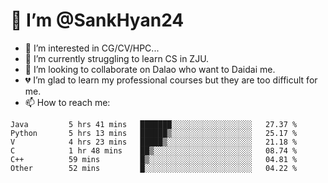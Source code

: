 # 👋 I’m @SankHyan24

- 👀 I’m interested in CG/CV/HPC...
- 🌱 I’m currently struggling to learn CS in ZJU.
- 💞️ I’m looking to collaborate on Dalao who want to Daidai me.
- 💔 I’m glad to learn my professional courses but they are too difficult for me.
- 📫 How to reach me:


<!---
SankHyan24/SankHyan24 is a ✨ special ✨ repository because its `README.md` (this file) appears on your GitHub profile.
You can click the Preview link to take a look at your changes.
--->
<!--START_SECTION:waka-->

```text
Java         5 hrs 41 mins   ███████░░░░░░░░░░░░░░░░░░   27.37 %
Python       5 hrs 13 mins   ██████▒░░░░░░░░░░░░░░░░░░   25.17 %
V            4 hrs 23 mins   █████▒░░░░░░░░░░░░░░░░░░░   21.18 %
C            1 hr 48 mins    ██▒░░░░░░░░░░░░░░░░░░░░░░   08.74 %
C++          59 mins         █▒░░░░░░░░░░░░░░░░░░░░░░░   04.81 %
Other        52 mins         █░░░░░░░░░░░░░░░░░░░░░░░░   04.22 %
```

<!--END_SECTION:waka-->
